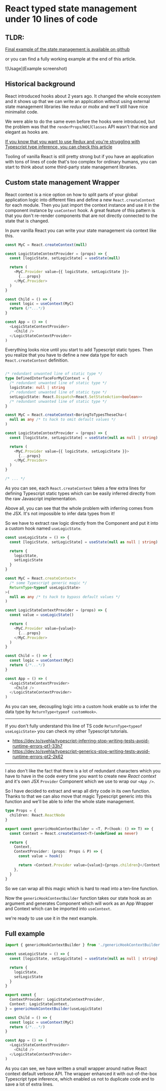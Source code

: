 
# React typed state management under 10 lines of code

## TLDR:

[Final example of the state management is available on github](https://github.com/Svehla/typed-react-context)

or you can find a fully working example at the end of this article.

![Usage](Example screenshot)

## Historical background

React introduced hooks about 2 years ago.
It changed the whole ecosystem and it shows up that we can write an application without using external
state management libraries like *redux* or *mobx* and we'll still have nice minimalist code.

We were able to do the same even before the hooks were introduced,
but the problem was that the `renderProps`/`HOC`/`Classes` API wasn't that nice and elegant as hooks are.

[If you know that you want to use Redux and you're struggling with Typescript type inference, you can check this article](https://dev.to/svehla/typescript-100-type-safe-react-redux-under-20-lines-4h8n)

Tooling of vanilla React is still pretty strong but if you have an application
with tons of lines of code that's too complex for ordinary humans, you can
start to think about some third-party state management libraries.

## Custom state management Wrapper

React context is a nice option on how to split parts of your global application logic into different
files and define a new `React.createContext` for each module.
Then you just import the context instance and use it in the component instance by `useContext` hook.
A great feature of this pattern is that you don't re-render components that are not directly connected to the state that is changed.

In pure vanilla React you can write your state management via context like this.

```javascript
const MyC = React.createContext(null)

const LogicStateContextProvider = (props) => {
  const [logicState, setLogicState] = useState(null)

  return (
    <MyC.Provider value={{ logicState, setLogicState }}>
      {...props}
    </MyC.Provider>
  )
}

const Child = () => {
  const logic = useContext(MyC)
  return (/*...*/)
}

const App = () => (
  <LogicStateContextProvider>
    <Child />
  </LogicStateContextProvider>
)
```

Everything looks nice until you start to add Typescript static types.
Then you realize that you have to define a new data type for each `React.createContext` definition.

```typescript

/* redundant unwanted line of static type */
type DefinedInterfaceForMyCContext = {
  /* redundant unwanted line of static type */
  logicState: null | string
  /* redundant unwanted line of static type */
  setLogicState: React.Dispatch<React.SetStateAction<boolean>>
  /* redundant unwanted line of static type */
}

const MyC = React.createContext<BoringToTypesTheseCha>(
  null as any /* ts hack to omit default values */
)

const LogicStateContextProvider = (props) => {
  const [logicState, setLogicState] = useState(null as null | string)

  return (
    <MyC.Provider value={{ logicState, setLogicState }}>
      {...props}
    </MyC.Provider>
  )
}

/* ... */
```

As you can see, each `React.createContext` takes a few extra lines for defining Typescript static types
which can be easily inferred directly from the raw Javascript implementation.

Above all, you can see that the whole problem with inferring comes from the JSX. It's not impossible to infer data types from it!

So we have to extract raw logic directly from the Component and put it into a custom hook named `useLogicState`.

```typescript
const useLogicState = () => {
  const [logicState, setLogicState] = useState(null as null | string)

  return {
    logicState,
    setLogicState
  }
}

const MyC = React.createContext<
  /* some Typescript generic magic */
  ReturnType<typeof useLogicState>
>(
  null as any /* ts hack to bypass default values */
)

const LogicStateContextProvider = (props) => {
  const value = useLogicState()

  return (
    <MyC.Provider value={value}>
      {...props}
    </MyC.Provider>
  )
}

const Child = () => {
  const logic = useContext(MyC)
  return (/*...*/)
}

const App = () => (
  <LogicStateContextProvider>
    <Child />
  </LogicStateContextProvider>
)
```

As you can see, decoupling logic into a custom hook enable us to infer the data type by `ReturnType<typeof customHook>`.

***
If you don't fully understand this line of TS code `ReturnType<typeof useLogicState>` you can check my other Typescript tutorials.
- https://dev.to/svehla/typescript-inferring-stop-writing-tests-avoid-runtime-errors-pt1-33h7
- https://dev.to/svehla/typescript-generics-stop-writing-tests-avoid-runtime-errors-pt2-2k62
***

I also don't like the fact that there is a lot of redundant characters which you have to have in the code
every time you want to create new *React context* and it's own JSX `Provider` Component which we use to wrap our `<App />`.

So I have decided to extract and wrap all dirty code in its own function.
Thanks to that we can also move that magic Typescript generic into this function and we'll be able to infer the whole state management.


```typescript
type Props = { 
  children: React.ReactNode 
}

export const genericHookContextBuilder = <T, P>(hook: () => T) => {
  const Context = React.createContext<T>(undefined as never)

  return {
    Context,
    ContextProvider: (props: Props & P) => {
      const value = hook()

      return <Context.Provider value={value}>{props.children}</Context.Provider>
    },
  }
}

```

So we can wrap all this magic which is hard to read into a ten-line function.

Now the `genericHookContextBuilder` function takes our state hook as an argument and generates Component which will work
as an App Wrapper and Context which can be imported into `useContext`.

we're ready to use use it in the next example.


## Full example


```typescript
import { genericHookContextBuilder } from './genericHookContextBuilder'

const useLogicState = () => {
  const [logicState, setLogicState] = useState(null as null | string)

  return {
    logicState,
    setLogicState
  }
}

export const {
  ContextProvider: LogicStateContextProvider,
  Context: LogicStateContext,
} = genericHookContextBuilder(useLogicState)

const Child = () => {
  const logic = useContext(MyC)
  return (/*...*/)
}

const App = () => (
  <LogicStateContextProvider>
    <Child />
  </LogicStateContextProvider>
)

```

As you can see, we have written a small wrapper around native React context default verbose API.
The wrapper enhanced it with out-of-the-box Typescript type inference, which enabled us not to duplicate code and to save a lot of extra lines.

